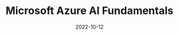---
title: "Microsoft Azure AI Fundamentals"
date: 2022-10-12
issuer: "Microsoft"
certificate_id: "AI-900"
link: "https://www.credly.com/badges/5994cc8e-f1e8-46e2-9190-05f82ceff786/linked_in_profile"
image: "images/certificates/AI900.jpg"
layout: certificates
---